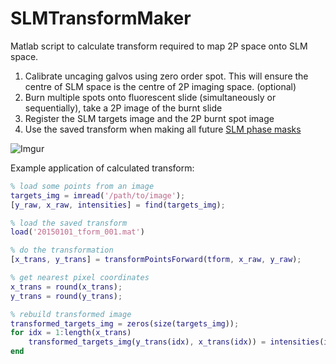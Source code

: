 # SLMTransformMaker
Matlab script to calculate transform required to map 2P space onto SLM space.

1. Calibrate uncaging galvos using zero order spot. This will ensure the centre of SLM space is the centre of 2P imaging space. (optional)
2. Burn multiple spots onto fluorescent slide (simultaneously or sequentially), take a 2P image of the burnt slide
3. Register the SLM targets image and the 2P burnt spot image
4. Use the saved transform when making all future [SLM phase masks](https://github.com/llerussell/SLMPhaseMaskMaker_MatlabCUDA)


![Imgur](http://i.imgur.com/OHcvAc3.jpg)

Example application of calculated transform:
``` matlab
% load some points from an image
targets_img = imread('/path/to/image');
[y_raw, x_raw, intensities] = find(targets_img);

% load the saved transform
load('20150101_tform_001.mat')

% do the transformation
[x_trans, y_trans] = transformPointsForward(tform, x_raw, y_raw);

% get nearest pixel coordinates
x_trans = round(x_trans);
y_trans = round(y_trans);

% rebuild transformed image
transformed_targets_img = zeros(size(targets_img));
for idx = 1:length(x_trans)
    transformed_targets_img(y_trans(idx), x_trans(idx)) = intensities(idx);
end
```

